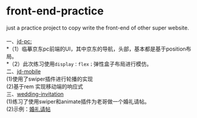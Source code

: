 # front-end-practice
just a practice project to copy write the front-end of other super website.<br>
<br>
一、[jd-pc:](https://github.com/zhuangdagg/front-end-practice/tree/master/jd-pc)<br>
*（1）临摹京东pc前端的UI，其中京东的导航，头部，基本都是基于position布局。<br>
*（2）此次练习使用`display：flex；`弹性盒子布局进行模仿。<br>
二、[jd-mobile](https://github.com/zhuangdagg/front-end-practice/tree/master/jd-mobile)<br>
(1)使用了swiper插件进行轮播的实现<br>
(2)基于rem 实现移动端的响应式<br>
三、[wedding-invitation](https://github.com/zhuangdagg/front-end-practice/tree/master/wedding-invitation)<br>
(1)练习了使用swiper和animate插件为老哥做一个婚礼请帖。<br>
(2)示例：[婚礼请帖](http://mmpoem.cn/invitation)<br>
